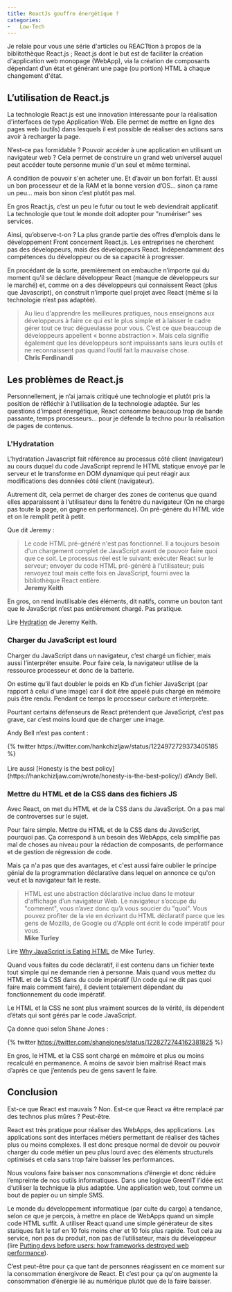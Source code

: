 ```yaml
---
title: ReactJs gouffre énergétique ?
categories:
-   Low-Tech
---
```


Je relaie pour vous une série d'articles ou REACTtion à propos de la biblitothèque React.js ; React.js dont le but est de faciliter la création d'application web monopage (WebApp), via la création de composants dépendant d’un état et générant une page (ou portion) HTML à chaque changement d'état.


## L’utilisation de React.js

La technologie React.js est une innovation intéressante pour la réalisation d'interfaces de type Application Web. Elle permet de mettre en ligne des pages web (outils) dans lesquels il est possible de réaliser des actions sans avoir à recharger la page.

N’est-ce pas formidable ? Pouvoir accéder à une application en utilisant un navigateur web ? Cela permet de construire un grand web universel auquel peut accéder toute personne munie d'un seul et même terminal.

A condition de pouvoir s'en acheter une. Et d’avoir un bon forfait. Et aussi un bon processeur et de la RAM et la bonne version d’OS… sinon ça rame un peu… mais bon sinon c’est plutôt pas mal.

En gros React.js, c’est un peu le futur ou tout le web deviendrait applicatif. La technologie que tout le monde doit adopter pour "numériser" ses services.

Ainsi, qu’observe-t-on ? La plus grande partie des offres d’emplois dans le développement Front concernent React.js. Les entreprises ne cherchent pas des développeurs, mais des développeurs React. Indépendamment des compétences du développeur ou de sa capacité à progresser.

En procédant de la sorte, premièrement on embauche n’importe qui du moment qu'il se déclare développeur React (manque de développeurs sur le marché) et, comme on a des développeurs qui connaissent React (plus que Javascript), on construit n’importe quel projet avec React (même si la technologie n’est pas adaptée).

> Au lieu d'apprendre les meilleures pratiques, nous enseignons aux développeurs à faire ce qui est le plus simple et à laisser le cadre gérer tout ce truc dégueulasse pour vous.
  C’est ce que beaucoup de développeurs appellent « bonne abstraction ».
  Mais cela signifie également que les développeurs sont impuissants sans leurs outils et ne reconnaissent pas quand l’outil fait la mauvaise chose.  
  __Chris Ferdinandi__

## Les problèmes de React.js

Personnellement, je n’ai jamais critiqué une technologie et plutôt pris la position de réfléchir à l’utilisation de la technologie adaptée. Sur les questions d’impact énergétique, React consomme beaucoup trop de bande passante, temps processeurs… pour je défende la techno pour la réalisation de pages de contenus.

### L'Hydratation

L'hydratation Javascript fait référence au processus côté client (navigateur) au cours duquel du code JavaScript reprend le HTML statique envoyé par le serveur et le transforme en DOM dynamique qui peut réagir aux modifications des données côté client (navigateur).

Autrement dit, cela permet de charger des zones de contenus que quand elles apparaissent à l‘utilisateur dans la fenêtre du navigateur (On ne charge pas toute la page, on gagne en performance). On pré-génére du HTML vide et on le remplit petit à petit.

Que dit Jeremy :

> Le code HTML pré-généré n'est pas fonctionnel. Il a toujours besoin d'un chargement complet de JavaScript avant de pouvoir faire quoi que ce soit. Le processus réel est le suivant: exécuter React sur le serveur; envoyer du code HTML pré-généré à l'utilisateur; puis renvoyez tout mais cette fois en JavaScript, fourni avec la bibliothèque React entière.  
__Jeremy Keith__

En gros, on rend inutilisable des éléments, dit natifs, comme un bouton tant que le JavaScript n’est pas entièrement chargé. Pas pratique.

Lire [Hydration](https://adactio.com/journal/16404) de Jeremy Keith.

### Charger du JavaScript est lourd

Charger du JavaScript dans un navigateur, c’est chargé un fichier, mais aussi l’interpréter ensuite. Pour faire cela, la navigateur utilise de la ressource processeur et donc de la batterie.

On estime qu’il faut doubler le poids en Kb d’un fichier JavaScript (par rapport à celui d'une image) car il doit être appelé puis chargé en mémoire puis être rendu. Pendant ce temps le processeur carbure et interprète.

Pourtant certains défenseurs de React prétendent que JavaScript, c’est pas grave, car c’est moins lourd que de charger une image.

Andy Bell n‘est pas content :

<div class="center">
	{% twitter https://twitter.com/hankchizljaw/status/1224972729373405185 %}
</div>
<br>
Lire aussi [Honesty is the best policy](https://hankchizljaw.com/wrote/honesty-is-the-best-policy/) d’Andy Bell.


### Mettre du HTML et de la CSS dans des fichiers JS

Avec React, on met du HTML et de la CSS dans du JavaScript. On a pas mal de controverses sur le sujet.

Pour faire simple. Mettre du HTML et de la CSS dans du JavaScript, pourquoi pas. Ça correspond à un besoin des WebApps, cela simplifie pas mal de choses au niveau pour la rédaction de composants, de performance et de gestion de régression de code.

Mais ça n'a pas que des avantages, et c'est aussi faire oublier le principe génial de la programmation déclarative dans lequel on annonce ce qu'on veut et la navigateur fait le reste.

> HTML est une abstraction déclarative inclue dans le moteur d'affichage d’un navigateur Web. Le navigateur s’occupe du "comment", vous n’avez donc qu’à vous soucier du "quoi". Vous pouvez profiter de la vie en écrivant du HTML déclaratif parce que les gens de Mozilla, de Google ou d'Apple ont écrit le code impératif pour vous.  
__Mike Turley__

Lire [Why JavaScript is Eating HTML](https://css-tricks.com/why-javascript-is-eating-html/) de Mike Turley.

Quand vous faites du code déclaratif, il est contenu dans un fichier texte tout simple qui ne demande rien à personne. Mais quand vous mettez du HTML et de la CSS dans du code impératif (Un code qui ne dit pas quoi faire mais comment faire), il devient totalement dépendant du fonctionnement du code impératif.

Le HTML et la CSS ne sont plus vraiment sources de la vérité, ils dépendent d’états qui sont gérés par le code JavaScript.

Ça donne quoi selon Shane Jones :

{% twitter https://twitter.com/shanejones/status/1228272744162381825 %}


En gros, le HTML et la CSS sont chargé en mémoire et plus ou moins recalculé en permanence. A moins de savoir bien maîtrisé React mais d’après ce que j’entends peu de gens savent le faire.

## Conclusion

Est-ce que React est mauvais ? Non. Est-ce que React va être remplacé par des technos plus mûres ? Peut-être.

React est très pratique pour réaliser des WebApps, des applications. Les applications sont des interfaces métiers permettant de réaliser des tâches plus ou moins complexes. Il est donc presque normal de devoir ou pouvoir charger du code métier un peu plus lourd avec des éléments structurels optimisés et cela sans trop faire baisser les performances.

Nous voulons faire baisser nos consommations d’énergie et donc réduire l’empreinte de nos outils informatiques. Dans une logique GreenIT l’idée est d‘utiliser la technique la plus adaptée. Une application web, tout comme un bout de papier ou un simple SMS.

Le monde du développement informatique (par culte du cargo) a tendance, selon ce que je perçois, à mettre en place de WebApps quand un simple code HTML suffit. A utiliser React quand une simple générateur de sites statiques fait le taf en 10 fois moins cher et 10 fois plus rapide. Tout cela au service, non pas du produit, non pas de l’utilisateur, mais du développeur (lire [Putting devs before users: how frameworks destroyed web performance](https://uxdesign.cc/putting-devs-before-users-how-frameworks-destroyed-web-performance-6b2c2a506aab)).

C’est peut-être pour ça que tant de personnes réagissent en ce moment sur la consommation énergivore de React. Et c’est pour ça qu'on augmente la consommation d’énergie lié au numérique plutôt que de la faire baisser.
